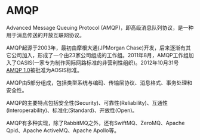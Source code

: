 # AMQP

Advanced Message Queuing Protocol (AMQP)，即高级消息队列协议，是一种用于消息传送的开放互联网协议。

AMQP起源于2003年，最初由摩根大通(JPMorgan Chase)开发，后来逐渐有其它公司加入，形成了一个由23家公司组成的工作组。2011年8月，AMQP工作组加入了OASIS(一家专为制作网际网路标准的非营利性组织)。2012年10月31号[AMQP 1.0](http://docs.oasis-open.org/amqp/core/v1.0/)被批准为AOSIS标准。

AMQP由5部分组成，包括类型系统与编码、传输层协议、消息格式、事务处理和安全性。

AMQP的主要特点包括安全性(Security)、可靠性(Reliability)、互通性(Interoperability)、标准化(Standard)、开放性(Open)。

AMQP有多种实现，除了RabbitMQ之外，还有SwiftMQ、ZeroMQ、Apache Qpid、Apache ActiveMQ、Apache Apollo等。

